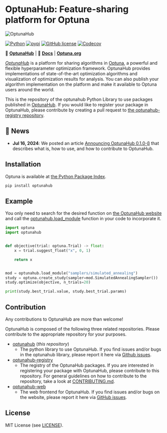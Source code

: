 OptunaHub: Feature-sharing platform for Optuna
==================

![OptunaHub](https://github.com/user-attachments/assets/ee24b6eb-a431-4e02-ae52-c2538ffe01ee)

[![Python](https://img.shields.io/badge/python-3.8%20%7C%203.9%20%7C%203.10%20%7C%203.11%20%7C%203.12-blue)](https://www.python.org)
[![pypi](https://img.shields.io/pypi/v/optunahub.svg)](https://pypi.python.org/pypi/optunahub)
[![GitHub license](https://img.shields.io/badge/license-MIT-blue.svg)](https://github.com/optuna/optunahub)
[![Codecov](https://codecov.io/gh/optuna/optunahub/branch/main/graph/badge.svg)](https://codecov.io/gh/optuna/optunahub)


:link: [**OptunaHub**](https://hub.optuna.org/)
| :page_with_curl: [**Docs**](https://optuna.github.io/optunahub/)
| [**Optuna.org**](https://optuna.org/)

[*OptunaHub*](https://hub.optuna.org/) is a platform for sharing algorithms in [Optuna](https://optuna.org/), a powerful and flexible hyperparameter optimization framework. OptunaHub provides implementations of state-of-the-art optimization algorithms and visualization of optimization results for analysis. You can also publish your algorithm implementation on the platform and make it available to Optuna users around the world.


This is the repository of the optunahub Python Library to use packages published in [OptunaHub](https://hub.optuna.org/). If you would like to register your package in OptunaHub, please contribute by creating a pull request to [the optunahub-registry repository](https://github.com/optuna/optunahub-registry).

## :loudspeaker: News

* **Jul 16, 2024**: We posted an article [Announcing OptunaHub 0.1.0-β](https://medium.com/optuna/announcing-optunahub-0-1-0-%CE%B2-69b35bb3e95e) that describes what is, how to use, and how to contribute to OptunaHub.

## Installation

Optuna is available at [the Python Package Index](https://pypi.org/project/optunahub/).

```sh
pip install optunahub
```

## Example

You only need to search for the desired function on [the OptunaHub website](https://hub.optuna.org/) and call the [optunahub.load_module](https://optuna.github.io/optunahub/) function in your code to incorporate it.

```python
import optuna
import optunahub


def objective(trial: optuna.Trial) -> float:
    x = trial.suggest_float("x", 0, 1)

    return x


mod = optunahub.load_module("samplers/simulated_annealing")
study = optuna.create_study(sampler=mod.SimulatedAnnealingSampler())
study.optimize(objective, n_trials=20)

print(study.best_trial.value, study.best_trial.params)
```

## Contribution

Any contributions to OptunaHub are more than welcome!

OptunaHub is composed of the following three related repositories. Please contribute to the appropriate repository for your purposes.
- [optunahub](https://github.com/optuna/optunahub) (*this repository*)
    - The python library to use OptunaHub. If you find issues and/or bugs in the optunahub library, please report it here via [Github issues](https://github.com/optuna/optunahub/issues).
- [optunahub-registry](https://github.com/optuna/optunahub-registry/)
    - The registry of the OptunaHub packages. If you are interested in registering your package with OptunaHub, please contribute to this repository. For general guidelines on how to contribute to the repository, take a look at [CONTRIBUTING.md](https://github.com/optuna/optunahub-registry/blob/main/CONTRIBUTING.md).
- [optunahub-web](https://github.com/optuna/optunahub-web/)
    - The web frontend for OptunaHub. If you find issues and/or bugs on the website, please report it here via [GitHub issues](https://github.com/optuna/optunahub-web/issues).

## License

MIT License (see [LICENSE](https://github.com/optuna/optunahub/blob/main/LICENSE)).
